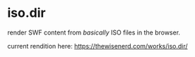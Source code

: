 iso.dir
=======

render SWF content from _basically_ ISO files in the browser.

current rendition here: https://thewisenerd.com/works/iso.dir/
